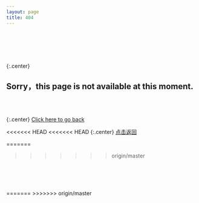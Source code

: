 ```yaml
---
layout: page
title: 404
---
```

<br />
<br />
<br />
<br />


{:.center}
## Sorry，this page is not available at this moment. ##


<br />
<br />

{:.center}
[Click here to go back](javascript:history.back())

<<<<<<< HEAD
<<<<<<< HEAD
{:.center}
[点击返回](javascript:history.back())

=======
>>>>>>> origin/master
<br />
<br />
<br />
<br />
=======
>>>>>>> origin/master
